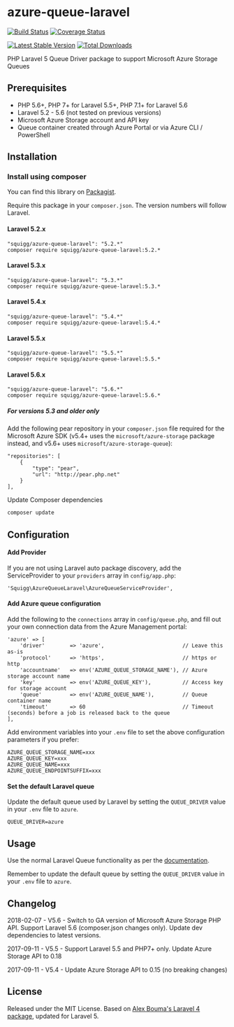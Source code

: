 azure-queue-laravel
=============

[![Build Status](https://travis-ci.org/squigg/azure-queue-laravel.png?branch=master)](https://travis-ci.org/squigg/azure-queue-laravel)
[![Coverage Status](https://coveralls.io/repos/github/squigg/azure-queue-laravel/badge.svg?branch=master)](https://coveralls.io/github/squigg/azure-queue-laravel?branch=master)

[![Latest Stable Version](https://poser.pugx.org/squigg/azure-queue-laravel/v/stable.png)](https://packagist.org/packages/squigg/azure-queue-laravel)
[![Total Downloads](https://poser.pugx.org/squigg/azure-queue-laravel/downloads.png)](https://packagist.org/packages/squigg/azure-queue-laravel)

PHP Laravel 5 Queue Driver package to support Microsoft Azure Storage Queues

## Prerequisites

- PHP 5.6+, PHP 7+ for Laravel 5.5+, PHP 7.1+ for Laravel 5.6
- Laravel 5.2 - 5.6 (not tested on previous versions)
- Microsoft Azure Storage account and API key
- Queue container created through Azure Portal or via Azure CLI / PowerShell

## Installation

### Install using composer
You can find this library on [Packagist](https://packagist.org/packages/squigg/azure-queue-laravel).

Require this package in your `composer.json`. The version numbers will follow Laravel.
#### Laravel 5.2.x
	"squigg/azure-queue-laravel": "5.2.*"
	composer require squigg/azure-queue-laravel:5.2.* 
#### Laravel 5.3.x
    "squigg/azure-queue-laravel": "5.3.*"
    composer require squigg/azure-queue-laravel:5.3.*
#### Laravel 5.4.x
    "squigg/azure-queue-laravel": "5.4.*"
    composer require squigg/azure-queue-laravel:5.4.*
#### Laravel 5.5.x
    "squigg/azure-queue-laravel": "5.5.*"
    composer require squigg/azure-queue-laravel:5.5.*
#### Laravel 5.6.x
    "squigg/azure-queue-laravel": "5.6.*"
    composer require squigg/azure-queue-laravel:5.6.*
    
##### For versions 5.3 and older only
Add the following pear repository in your `composer.json` file required for the Microsoft Azure SDK
(v5.4+ uses the `microsoft/azure-storage` package instead, and v5.6+ uses `microsoft/azure-storage-queue`):
  
    "repositories": [
        {
            "type": "pear",
            "url": "http://pear.php.net"
        }
    ],
    
Update Composer dependencies

```sh
composer update
```

## Configuration
#### Add Provider
If you are not using Laravel auto package discovery, add the ServiceProvider to your `providers` array in `config/app.php`:

	'Squigg\AzureQueueLaravel\AzureQueueServiceProvider',

#### Add Azure queue configuration
Add the following to the `connections` array in `config/queue.php`, and
fill out your own connection data from the Azure Management portal:

	'azure' => [
        'driver'        => 'azure',                         // Leave this as-is
        'protocol'      => 'https',                         // https or http
        'accountname'   => env('AZURE_QUEUE_STORAGE_NAME'), // Azure storage account name
        'key'           => env('AZURE_QUEUE_KEY'),          // Access key for storage account
        'queue'         => env('AZURE_QUEUE_NAME'),         // Queue container name
        'timeout'       => 60                               // Timeout (seconds) before a job is released back to the queue
    ],

Add environment variables into your `.env` file to set the above configuration parameters if you prefer:
    
    AZURE_QUEUE_STORAGE_NAME=xxx
    AZURE_QUEUE_KEY=xxx
    AZURE_QUEUE_NAME=xxx
    AZURE_QUEUE_ENDPOINTSUFFIX=xxx
    
#### Set the default Laravel queue
Update the default queue used by Laravel by setting the `QUEUE_DRIVER` value in your `.env` file to `azure`.

    QUEUE_DRIVER=azure

## Usage
Use the normal Laravel Queue functionality as per the [documentation](http://laravel.com/docs/queues).

Remember to update the default queue by setting the `QUEUE_DRIVER` value in your `.env` file to `azure`.

## Changelog
2018-02-07 - V5.6 - Switch to GA version of Microsoft Azure Storage PHP API. Support Laravel 5.6 (composer.json changes
only). Update dev dependencies to latest versions.

2017-09-11 - V5.5 - Support Laravel 5.5 and PHP7+ only. Update Azure Storage API to 0.18

2017-09-11 - V5.4 - Update Azure Storage API to 0.15 (no breaking changes)

## License
Released under the MIT License. Based on [Alex Bouma's Laravel 4 package](https://github.com/stayallive/laravel-azure-blob-queue), updated for Laravel 5.
